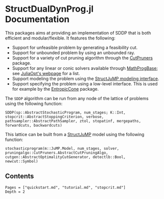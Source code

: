 # StructDualDynProg.jl Documentation

This packages aims at providing an implementation of SDDP that is both efficient and modular/flexible.
It features the following:

* Support for unfeasible problem by generating a feasibility cut.
* Support for unbounded problem by using an unbounded ray.
* Support for a variety of cut pruning algorithm through the [CutPruners](https://github.com/JuliaPolyhedra/CutPruners.jl) package.
* Support for any linear or conic solvers available through [MathProgBase](https://github.com/JuliaOpt/MathProgBase.jl); see [JuliaOpt's webpage](http://www.juliaopt.org/) for a list.
* Support modeling the problem using the [StructJuMP modeling interface](https://github.com/StructJuMP/StructJuMP.jl).
* Support specifying the problem using a low-level interface. This is used for example by the [EntropicCone](https://github.com/blegat/EntropicCone.jl) package.

The `SDDP` algorithm can be run from any node of the lattice of problems using the following function:
```@docs
SDDP(sp::AbstractStochasticProgram, num_stages; K::Int, stopcrit::AbstractStoppingCriterion, verbose, pathsampler::AbstractPathSampler, ztol, stopatinf, mergepaths, forwardcuts, backwardcuts)
```

This lattice can be built from a [StructJuMP](https://github.com/StructJuMP/StructJuMP.jl) model using the following function:
```@docs
stochasticprogram(m::JuMP.Model, num_stages, solver, pruningalgo::CutPruners.AbstractCutPruningAlgo, cutgen::AbstractOptimalityCutGenerator, detectlb::Bool, newcut::Symbol)
```

## Contents
```@contents
Pages = ["quickstart.md", "tutorial.md", "stopcrit.md"]
Depth = 2
```
